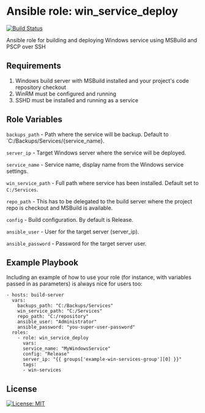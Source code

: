 Ansible role: win_service_deploy
=========
[![Build Status](https://travis-ci.org/gmarokov/ansible-role-win-service-deploy.svg?branch=master)](https://travis-ci.org/gmarokov/ansible-role-win-service-deploy)

Ansible role for building and deploying Windows service using MSBuild and PSCP over SSH

Requirements
------------

1. Windows build server with MSBuild installed and your project's code repository checkout
2. WinRM must be configured and running 
2. SSHD must be installed and running as a service

Role Variables
--------------

`backups_path` - Path where the service will be backup. Default to `C:/Backups/Services/{service_name}.

`server_ip` - Target Windows server where the service will be deployed. 

`service_name` - Service name, display name from the Windows service settings.

`win_service_path` - Full path where service has been installed. Default set to `C:/Services`.

`repo_path` - This has to be delegated to the build server where the project repo is checkout and MSBuild is available. 

`config` - Build configuration. By default is Release.

`ansible_user` - User for the target server (server_ip).

`ansible_password` - Password for the target server user.


Example Playbook
----------------

Including an example of how to use your role (for instance, with variables passed in as parameters) is always nice for users too:
```
- hosts: build-server
  vars:
    backups_path: "C:/Backups/Services"
    win_service_path: "C:/Services"
    repo_path: "C:/repository"
    ansible_user: "Administrator"
    ansible_password: "you-super-user-password"
  roles:
    - role: win_service_deploy
      vars:
      service_name: "MyWindowsService"
      config: "Release"
      server_ip: "{{ groups['example-win-services-group'][0] }}"
      tags: 
      - win-services 
```

License
-------

[![License: MIT](https://img.shields.io/badge/License-MIT-yellow.svg)](https://opensource.org/licenses/MIT)

